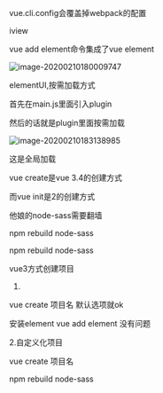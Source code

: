 vue.cli.config会覆盖掉webpack的配置



iview



vue add element命令集成了vue element



![image-20200210180009747](C:\Users\Artificial\AppData\Roaming\Typora\typora-user-images\image-20200210180009747.png)

elementUI,按需加载方式

首先在main.js里面引入plugin

然后的话就是plugin里面按需加载



![image-20200210183138985](C:\Users\Artificial\AppData\Roaming\Typora\typora-user-images\image-20200210183138985.png)

这是全局加载



vue create是vue 3.4的创建方式

而vue init是2的创建方式



他娘的node-sass需要翻墙





npm rebuild node-sass



npm rebuild node-sass

vue3方式创建项目

1.

vue create 项目名 默认选项就ok

安装element vue add element 没有问题

2.自定义化项目

vue create 项目名



npm rebuild node-sass
